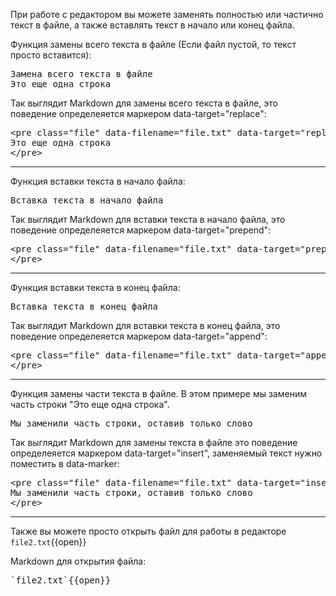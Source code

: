 <upload-file path="/root/file.txt"/>


<upload-file path="/root/upload"/>


<upload-file path="./root/upload.txt"/>


<upload-file path="./upload.txt"/>


<upload-file path="/123/upload.txt"/>


<upload-file path="/bin/upload.txt"/>


<upload-file path="/root/1/upload.txt"/>


<upload-file path="/root/uploadfolder/"/>



При работе с редактором вы можете заменять полностью или частично текст в файле, а также вставлять текст в начало или конец файла.

<upload-file path="/root/upload"/>

Функция замены всего текста в файле (Если файл пустой, то текст просто вставится):

<pre class="file" data-filename="file.txt" data-target="replace">Замена всего текста в файле
Это еще одна строка
</pre>


Так выглядит Markdown для замены всего текста в файле, это поведение определеяется маркером data-target="replace":

<pre>
&#x3C;pre class=&#x22;file&#x22; data-filename=&#x22;file.txt&#x22; data-target=&#x22;replace&#x22;&#x3E;Замена всего текста в файле
Это еще одна строка
&#x3C;/pre&#x3E;
</pre>
***
Функция вставки текста в начало файла:

<pre class="file" data-filename="file.txt" data-target="prepend">Вставка текста в начало файла
</pre>


Так выглядит Markdown для вставки текста в начало файла, это поведение определеяется маркером data-target="prepend":

<pre>
&#x3C;pre class=&#x22;file&#x22; data-filename=&#x22;file.txt&#x22; data-target=&#x22;prepend&#x22;&#x3E;Вставка текста в начало файла
&#x3C;/pre&#x3E;
</pre>
***
Функция вставки текста в конец файла:

<pre class="file" data-filename="file.txt" data-target="append">Вставка текста в конец файла
</pre>


Так выглядит Markdown для вставки текста в конец файла, это поведение определеяется маркером data-target="append":

<pre>
&#x3C;pre class=&#x22;file&#x22; data-filename=&#x22;file.txt&#x22; data-target=&#x22;append&#x22;&#x3E;Вставка текста в конец файла
&#x3C;/pre&#x3E;
</pre>
***
Функция замены части текста в файле. В этом примере мы заменим часть строки "Это еще одна строка".

<pre class="file" data-filename="file.txt" data-target="insert" data-marker="Это еще одна">
Мы заменили часть строки, оставив только слово 
</pre>


Так выглядит Markdown для замены текста в файле это поведение определеяется маркером data-target="insert", заменяемый текст нужно поместить в data-marker:

<pre>
&#x3C;pre class=&#x22;file&#x22; data-filename=&#x22;file.txt&#x22; data-target=&#x22;insert&#x22; data-marker=&#x22;Это еще одна&#x22;&#x3E;
Мы заменили часть строки, оставив только слово 
&#x3C;/pre&#x3E;
</pre>
***
Также вы можете просто открыть файл для работы в редакторе
`file2.txt`{{open}}


Markdown для открытия файла:
<pre>`file2.txt`{{open}}</pre>

